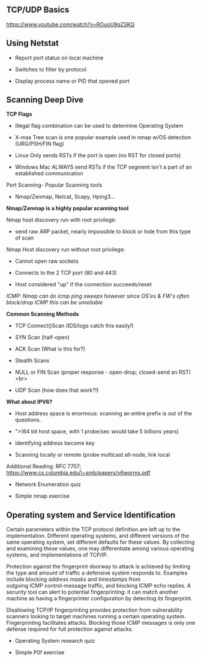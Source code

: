 TCP/UDP Basics
--------------

<https://www.youtube.com/watch?v=ROuoU9qZSKQ>

Using Netstat
-------------

-   Report port status on local machine

-   Switches to filter by protocol

-   Display process name or PID that opened port

Scanning Deep Dive
------------------

**TCP Flags**

-   Illegal flag combination can be used to determine Operating System

-   X-mas Tree scan is one popular example used in nmap w/OS detection
    (URG/PSH/FIN flag)

-   Linux Only sends RSTs if the port is open (no RST for closed ports)

-   Windows Mac ALWAYS send RSTs if the TCP segment isn't a part of an
    established communication

Port Scanning- Popular Scanning tools

-   Nmap/Zenmap, Netcat, Scapy, Hping3...

**Nmap/Zenmap is a highly popular scanning tool**

Nmap host discovery run with root privilege:

-   send raw ARP packet, nearly impossible to block or hide from this type of
    scan

Nmap Host discovery run without root privilege:

-   Cannot open raw sockets

-   Connects to the 2 TCP port (80 and 443)

-   Host considered "up" if the connection succeeds/reset

*ICMP: Nmap can do icmp ping sweeps however since OS'es & FW's often block/drop
ICMP this can be unreliable*

**Common Scanning Methods**

-   TCP Connect()Scan (IDS/logs catch this easily!)

-   SYN Scan (half-open)

-   ACK Scan (What is this for?)

-   Stealth Scans

-   NULL or FIN Scan (proper response - open-drop; closed-send an RST) \<br\>

-   UDP Scan (how does that work?!)

**What about IPV6?**

-   Host address space is enormous: scanning an entire prefix is out of the
    questions.

-   "\>(64 bit host space, with 1 probe/sec would take 5 billions years)

-   Identifying address become key

-   Scanning locally or remote (probe multicast all-node, link local

Additional Reading: RFC 7707;
https://www.cs.columbia.edu/\~smb/papers/v6worms.pdf

-   Network Enumeration quiz

-   Simple nmap exercise

Operating system and Service Identification
-------------------------------------------

Certain parameters within the TCP protocol definition are left up to the
implementation. Different operating systems, and different versions of the same
operating system, set different defaults for these values. By collecting and
examining these values, one may differentiate among various operating systems,
and implementations of TCP/IP.

Protection against the fingerprint doorway to attack is achieved by limiting the
type and amount of traffic a defensive system responds to. Examples include
blocking *address masks* and *timestamps* from outgoing ICMP control-message
traffic, and blocking ICMP echo replies. A security tool can alert to potential
fingerprinting: it can match another machine as having a fingerprinter
configuration by detecting *its* fingerprint.

Disallowing TCP/IP fingerprinting provides protection from vulnerability
scanners looking to target machines running a certain operating system.
Fingerprinting facilitates attacks. Blocking those ICMP messages is only one
defense required for full protection against attacks.

-   Operating System research quiz

-   Simple P0f exercise
